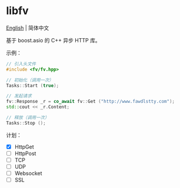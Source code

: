 ﻿# libfv

[English](./README.md) | 简体中文

基于 boost.asio 的 C++ 异步 HTTP 库。

示例：

```cpp
// 引入头文件
#include <fv/fv.hpp>

// 初始化（调用一次）
Tasks::Start (true);

// 发起请求
fv::Response _r = co_await fv::Get ("http://www.fawdlstty.com");
std::cout << _r.Content;

// 释放（调用一次）
Tasks::Stop ();
```

计划：

- [x] HttpGet
- [ ] HttpPost
- [ ] TCP
- [ ] UDP
- [ ] Websocket
- [ ] SSL
